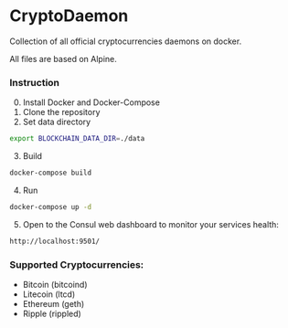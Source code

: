 # CryptoDaemon

Collection of all official cryptocurrencies daemons on docker.

All files are based on Alpine.

### Instruction
0. Install Docker and Docker-Compose
1. Clone the repository
2. Set data directory
```bash
export BLOCKCHAIN_DATA_DIR=./data
```
3. Build
```bash
docker-compose build
```
4. Run
```bash
docker-compose up -d
```
5. Open to the Consul web dashboard to monitor your services health:
```bash
http://localhost:9501/
```


### Supported Cryptocurrencies:
* Bitcoin (bitcoind)
* Litecoin (ltcd)
* Ethereum (geth)
* Ripple (rippled)
